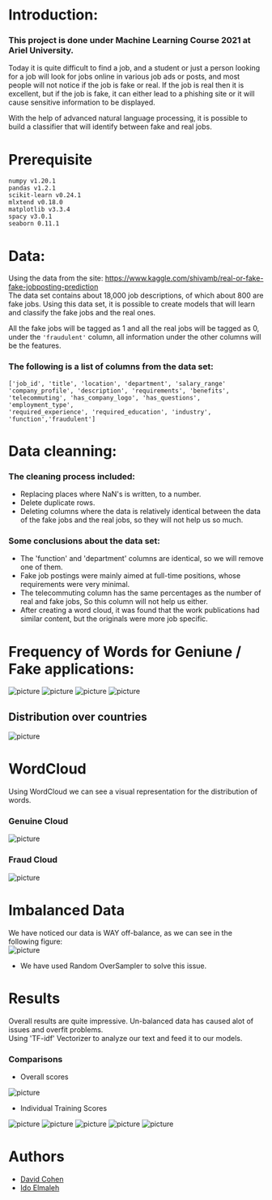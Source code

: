 # Introduction:

### This project is done under Machine Learning Course 2021 at Ariel University. 

Today it is quite difficult to find a job, and a student or just a person looking for a job will look for jobs online in various job ads or posts, 
and most people will not notice if the job is fake or real. 
If the job is real then it is excellent, but if the job is fake, it can either lead to a phishing site or it will cause sensitive information to be displayed.<br/>

With the help of advanced natural language processing, it is possible to build a classifier that will identify between fake and real jobs.

# Prerequisite
```
numpy v1.20.1
pandas v1.2.1
scikit-learn v0.24.1
mlxtend v0.18.0
matplotlib v3.3.4
spacy v3.0.1
seaborn 0.11.1
```


# Data:
Using the data from the site: https://www.kaggle.com/shivamb/real-or-fake-fake-jobposting-prediction <br/>
The data set contains about 18,000 job descriptions, of which about 800 are fake jobs. Using this data set, it is possible to create models that will learn and classify the fake jobs and the real ones. <br/>

All the fake jobs will be tagged as 1 and all the real jobs will be tagged as 0, under the ```'fraudulent'``` column, all information under the other columns will be the features. <br/>

### The following is a list of columns from the data set:                                                   
```
['job_id', 'title', 'location', 'department', 'salary_range'
'company_profile', 'description', 'requirements', 'benefits',
'telecommuting', 'has_company_logo', 'has_questions', 'employment_type',
'required_experience', 'required_education', 'industry', 'function','fraudulent']
```

# Data cleanning:
### The cleaning process included:
* Replacing places where NaN's is written, to a number. <br/>
* Delete duplicate rows. <br/>
* Deleting columns where the data is relatively identical between the data of the fake jobs and the real jobs, so they will not help us so much. <br/>

### Some conclusions about the data set:
* The 'function' and 'department' columns are identical, so we will remove one of them. <br/>
* Fake job postings were mainly aimed at full-time positions, whose requirements were very minimal. <br/>
* The telecommuting column has the same percentages as the number of real and fake jobs, So this column will not help us either.<br/>
* After creating a word cloud, it was found that the work publications had similar content, but the originals were more job specific. <br/>


# Frequency of Words for Geniune / Fake applications:
![picture](images/benefits.png)
![picture](images/description.png)
![picture](images/company_profile.png)
![picture](images/requirments.png)

## Distribution over countries 
![picture](images/countries.png)

# WordCloud

Using WordCloud we can see a visual representation for the distribution of words. <br/>
### Genuine Cloud
![picture](images/genuine_cloud.jpeg)
### Fraud Cloud
![picture](images/fraud_cloud.jpeg)

# Imbalanced Data
We have noticed our data is WAY off-balance, as we can see in the following figure: <br/>
![picture](images/real_fradulent.png)

* We have used Random OverSampler to solve this issue.

# Results

Overall results are quite impressive. Un-balanced data has caused alot of issues and overfit problems. <br/>
Using 'TF-idf' Vectorizer to analyze our text and feed it to our models.

### Comparisons
* Overall scores <br/>

![picture](images/acc_comp.png)

* Individual Training Scores <br/>

![picture](images/svm_plot.png)
![picture](images/lr_plot.png)
![picture](images/knn_plot.png)
![picture](images/rf_plot.png)
![picture](images/adaboost_plot.png)

# Authors
* [David Cohen](https://github.com/Davidhct)
* [Ido Elmaleh](https://github.com/IdosElmo)
